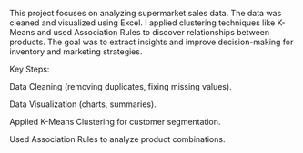 
This project focuses on analyzing supermarket sales data. The data was cleaned and visualized using Excel. I applied clustering techniques like K-Means and used Association Rules to discover relationships between products. The goal was to extract insights and improve decision-making for inventory and marketing strategies.

Key Steps:

Data Cleaning (removing duplicates, fixing missing values).

Data Visualization (charts, summaries).

Applied K-Means Clustering for customer segmentation.

Used Association Rules to analyze product combinations.
